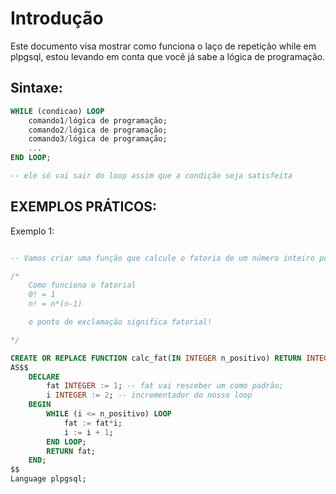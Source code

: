 # Introdução
Este documento visa mostrar como funciona o laço de repetição while em plpgsql, estou levando em conta que você já sabe a lógica de programação.

## Sintaxe:

```sql
WHILE (condicao) LOOP
    comando1/lógica de programação;
    comando2/lógica de programação;
    comando3/lógica de programação;
    ...
END LOOP;

-- ele só vai sair do loop assim que a condição seja satisfeita
```

## EXEMPLOS PRÁTICOS:

Exemplo 1:
```sql

-- Vamos criar uma função que calcule o fatoria de um número inteiro positivo

/*
    Como funciona o fatorial
    0! = 1 
    n! = n*(n-1)

    o ponto de exclamação significa fatorial!

*/

CREATE OR REPLACE FUNCTION calc_fat(IN INTEGER n_positivo) RETURN INTEGER
AS$$
    DECLARE
        fat INTEGER := 1; -- fat vai resceber um como padrão;
        i INTEGER := 2; -- incrementador do nosso loop
    BEGIN
        WHILE (i <= n_positivo) LOOP
            fat := fat*i;
            i := i + 1;
        END LOOP;
        RETURN fat;
    END;
$$
Language plpgsql;
```